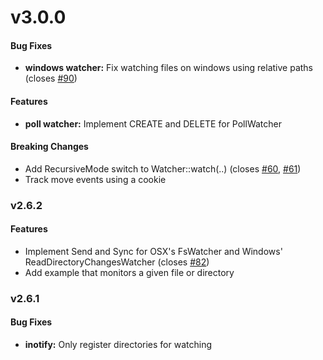 # v3.0.0


#### Bug Fixes

* **windows watcher:** Fix watching files on windows using relative paths (closes [#90](https://github.com/passcod/rsnotify/issues/90))


#### Features

* **poll watcher:** Implement CREATE and DELETE for PollWatcher


#### Breaking Changes

* Add RecursiveMode switch to Watcher::watch(..) (closes [#60](https://github.com/passcod/rsnotify/issues/60), [#61](https://github.com/passcod/rsnotify/issues/61))
* Track move events using a cookie


### v2.6.2


#### Features

* Implement Send and Sync for OSX's FsWatcher and Windows' ReadDirectoryChangesWatcher (closes [#82](https://github.com/passcod/rsnotify/issues/82))
* Add example that monitors a given file or directory


### v2.6.1


#### Bug Fixes

* **inotify:** Only register directories for watching

